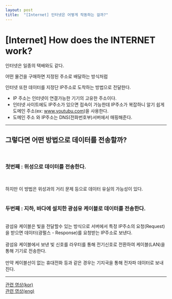 ```yaml
---
layout: post
title:  "[Internet] 인터넷은 어떻게 작동하는 걸까?"
---
```



# [Internet] How does the INTERNET work?  


인터넷은 일종의 택배와도 같다. 

어떤 물건을 구매하면 지정된 주소로 배달하는 방식처럼

인터넷 또한 데이터를 지정단 IP주소로 도착하는 방법으로 전달한다.

* IP 주소는 인터넷이 연결가능한 기기의 고유한 주소이다.
* 인터넷 사이트에도 IP주소가 있으면 접속이 가능한데 IP주소가 복잡하니 알기 쉽게 도메인 주소(ex: www.youtubu.com)을 사용한다.
* 도메인 주소 와 IP주소는 DNS(전화번호부)서버에서 매핑해준다.

---

<h2> 그렇다면 어떤 방법으로 데이터를 전송할까? </h2>
<br>
<h3>첫번째 : 위성으로 데이터를 전송한다.</h3>
<br>

하지만 이 방법은 위성과의 거리 문제 등으로 데이터 유실의 가능성이 있다.
<br><br>
<h3>두번째 : 지하, 바다에 설치한 광섬유 케이블로 데이터를 전송한다.</h3>
<br>
광섬유 케이블은 빛을 전달할수 있는 방식으로 서버에서 특정 IP주소의 요청(Request)을 받으면 데이터(광펄스 - Response)를 요청받는 IP주소로 보낸다. 
<br><br>
광섬유 케이블에서 보낸 빛 신호를 라우터를 통해 전기신호로 전환하여 케이블(LAN)을 통해 기기로 전송한다.
<br><br>
만약 케이블선이 없는 휴대전화 등과 같은 경우는 기지국을 통해 전자파 데이터로 보내진다.

---

[관련 영상(kor)][참조 링크 URL]
<br>
[관련 영상(eng)][참조할-URL-링크]

[참조 링크 URL]: https://www.youtube.com/watch?v=x3c1ih2NJEg
[참조할-URL-링크]: https://www.youtube.com/watch?v=o5yBl59wRbY&t=38s


